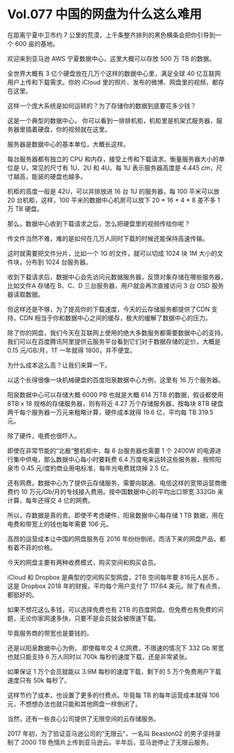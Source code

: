 # Vol.077 中国的网盘为什么这么难用

在距离宁夏中卫市约 7 公里的荒漠，上千条整齐排列的黑色横条会把你引导到一个 600 亩的基地。

欢迎来到亚马逊 AWS 宁夏数据中心，这里大概可以存放 500 万 TB 的数据。

全世界大概有 3 亿个硬盘放在几万个这样的数据中心里，满足全球 40 亿互联网用户上传和下载需求。你的 iCloud 里的照片、发布的微博、网盘里的视频，都存在这里。

这样一个庞大系统是如何运转的？为了存储你的数据到底要花多少钱？

这是一个典型的数据中心， 你可以看到一排排机柜，机柜里是机架式服务器，服务器里插着硬盘，你的视频就在这里。

服务器是数据中心的基本单位，大概长这样。

每台服务器都有独立的 CPU 和内存，接受上传和下载请求。衡量服务器大小的单位是 U，常见的尺寸有 1U、2U 和 4U。每 1U 表示服务器高度是 4.445 cm，尺寸越高，能装的硬盘也越多。

机柜的高度一般是 42U，可以并排放进 16 台 1U 的服务器，每 100 平米可以放 20 台机柜，这样，100 平米的数据中心机房可以放下 20 \* 16 \* 4 \* 8  差不多 1 万 TB 硬盘。

那么，数据中心收到下载请求之后，怎么把硬盘里的视频传给你呢？

传文件当然不难，难的是如何在几万人同时下载的时候还能保持高速传输。

这时就需要把文件分片，比如一个 1G 的文件，就可以切成 1024 块 1M 大小的文件块，分布到 1024 台服务器。

收到下载请求后，数据中心会先访问元数据服务器，反馈对象存储在哪些服务器，比如文件A 存储在 B、C、D 三台服务器，用户就会再次直接访问 3 台 OSD 服务器读取数据。

但这样还是不够，为了提高你的下载速度，今天的云存储服务都提供了CDN 支持，CDN 相当于你和数据中心之间的缓存，极大的缓解了数据中心的压力。

除了你的网盘，我们今天在互联网上使用的绝大多数服务都需要数据中心的支持。我们可以在百度腾讯阿里提供云服务平台看到它们对于数据存储的定价，大概是 0.15 元/GB/月，1T 一年就得 1800，并不便宜。

为什么成本这么高？让我们来算一下。

以这个长得很像一块机械硬盘的百度阳泉数据中心为例，这里有 16 万个服务器。

阳泉数据中心可以存储大概 6000 PB 也就是大概 614 万TB 的数据，假设都使用 8TB x 18 规格的存储服务器，则有将近 4.27 万个存储服务器，按每块 8TB 硬盘两千每个服务器一万元来粗略计算，硬件成本就得 19.6 亿，平均每 TB 319.5 元。

除了硬件，电费也很吓人。

即使在非常节能的“北极“整机柜中，每 6 台服务器也需要 1 个 2400W 的电源进行集中供电，那么数据中心每小时要耗费 6.4 万度电来运转这些服务器，按照阳泉市 0.45 元/度的商业用电标准，每年光电费就烧掉 2.5 亿。

还有网费。数据中心为了提供云存储服务，需要向联通、电信这样的宽带运营商缴费约 10 万元/Gb/月的专线接入费用。按中国数据中心的平均出口带宽 332Gb 来计算，每年还得交 4 亿的网费。

所以，存数据是真的贵。即使不考虑硬件，阳泉数据中心每存储 1 TB 数据，用在电费和带宽上的钱也每年需要 106 元。

高昂的运营成本让中国的网盘服务在 2016 年纷纷倒闭，而活下来的网盘产品，都有着不菲的价格。

今天的网盘主要有两种收费模式，购买空间和购买会员。

iCloud 和 Dropbox 是典型的空间购买型网盘，2TB 空间每年要 816元人民币 。这是 Dropbox 2018 年的财报，平均每个用户支付了 117.64 美元。除了有点贵，都挺好的。

如果不想花这么多钱，可以选择免费也有 2TB 的百度网盘。但免费也有免费的问题，无论你家网速多快，只要不是会员就会被限速下载。

毕竟服务商的带宽也是要钱的。

还是以阳泉数据中心为例， 即使每年交 4 亿网费，不限速的情况下 332 Gb 带宽也就只能支持 6 万人同时以 700k 每秒的速度下载，还是非常紧张。

如果保证 1 万个会员就能以 3.9M 每秒的速度下载，剩下的 5 万个免费用户下载速度只有 50k 每秒了。

这样节约了成本，也设置了更多的付费点。毕竟每 TB 的每年运营成本就得 106 元，不想想办法也就只能和其他网盘一样倒闭了。

当然，还有一些良心公司提供了无限空间的云存储服务。

2017 年初，为了验证亚马逊公司的“无限云”，一名叫 Beaston02 的男子坚持录制了 2000 TB 色情片上传到亚马逊云。半年后，亚马逊停止了无限云服务。
